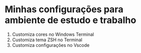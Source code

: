 # Minhas configurações para ambiente de estudo e trabalho

1. Customiza cores no Windows Terminal
2. Customiza tema ZSH no Terminal
3. Customiza configurações no Vscode
